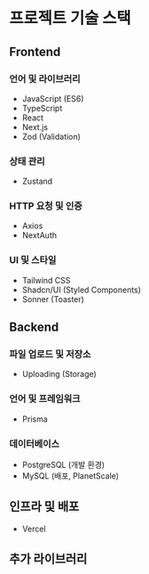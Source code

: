 # 프로젝트 기술 스택

## Frontend

### 언어 및 라이브러리
- JavaScript (ES6)
- TypeScript
- React
- Next.js
- Zod (Validation)

### 상태 관리
- Zustand

### HTTP 요청 및 인증
- Axios
- NextAuth

### UI 및 스타일
- Tailwind CSS
- Shadcn/UI (Styled Components)
- Sonner (Toaster)

## Backend

### 파일 업로드 및 저장소
- Uploading (Storage)

### 언어 및 프레임워크
- Prisma

### 데이터베이스
- PostgreSQL (개발 환경)
- MySQL (배포, PlanetScale)

## 인프라 및 배포
- Vercel

## 추가 라이브러리

